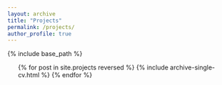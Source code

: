 ```yaml
---
layout: archive
title: "Projects"
permalink: /projects/
author_profile: true
---
```


{% include base_path %}

<ul>{% for post in site.projects reversed %}
    {% include archive-single-cv.html %}
    {% endfor %}</ul>
